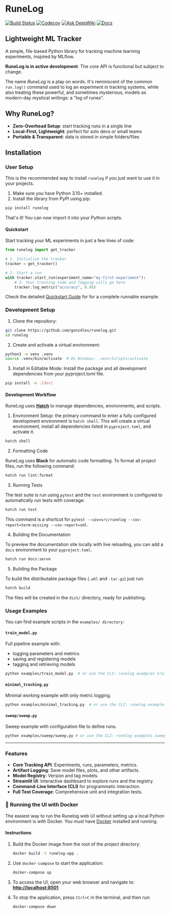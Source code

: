 # RuneLog

[![Build Status](https://github.com/gonz4lex/runelog/actions/workflows/tests.yml/badge.svg)](https://github.com/gonz4lex/runelog/actions/workflows/tests.yml)
[![Codecov](https://codecov.io/gh/gonz4lex/runelog/branch/develop/graph/badge.svg)](https://codecov.io/gh/gonz4lex/runelog)
[![Ask DeepWiki](https://deepwiki.com/badge.svg)](https://deepwiki.com/gonz4lex/runelog)
[![Docs](https://github.com/gonz4lex/runelog/actions/workflows/deploy-docs.yml/badge.svg)](https://github.com/gonz4lex/runelog/actions/workflows/deploy-docs.yml)

<!-- [![PyPI version](https://badge.fury.io/py/runelog.svg)](https://badge.fury.io/py/runelog) -->

## Lightweight ML Tracker

A simple, file-based Python library for tracking machine learning experiments, inspired by MLflow.

**RuneLog is in active development**. The core API is functional but subject to change.

The name *RuneLog* is a play on words. It's reminiscent of the common `run.log()` command used to log an experiment in tracking systems, while also treating these powerful, and sometimes mysterious, models as modern-day mystical writings: a "log of runes".


##  Why RuneLog?

- **Zero-Overhead Setup**: start tracking runs in a single line
- **Local-First, Lightweight**: perfect for solo devs or small teams
- **Portable & Transparent**: data is stored in simple folders/files

##  Installation

### User Setup

This is the recommended way to install `runelog` if you just want to use it in your projects.

1. Make sure you have Python 3.10+ installed.
2. Install the library from PyPI using pip:

```bash
pip install runelog
```

That's it! You can now import it into your Python scripts.

#### Quickstart

Start tracking your ML experiments in just a few lines of code:

```python
from runelog import get_tracker

# 1. Initialize the tracker
tracker = get_tracker()

# 2. Start a run
with tracker.start_run(experiment_name="my-first-experiment"):
    # 3. Your training code and logging calls go here
    tracker.log_metric("accuracy", 0.95)
```

Check the detailed [Quickstart Guide](./docs/quickstart.md) for for a complete runnable example.

### Development Setup

1. Clone the repository:

```bash
git clone https://github.com/gonz4lex/runelog.git
cd runelog
```
2. Create and activate a virtual environment:

```bash
python3 -m venv .venv
source .venv/bin/activate  # On Windows: .venv\Scripts\activate
```
3. Install in Editable Mode:
Install the package and all development dependencies from your pyproject.toml file.

```bash
pip install -e .[dev]
```

#### Development Workflow

RuneLog uses **[Hatch](https://hatch.pypa.io/)** to manage dependencies, environments, and scripts.

1. Environment Setup: the primary command to enter a fully configured development environment is `hatch shell`. This will create a virtual environment, install all dependencies listed in `pyproject.toml`, and activate it.

```bash
hatch shell
```

2. Formatting Code

RuneLog uses **Black** for automatic code formatting. To format all project files, run the following command:

```bash
hatch run lint:format
```

3. Running Tests

The test suite is run using `pytest` and the `test` environment is configured to automatically run tests with coverage:

```bash
hatch run test
```

This command is a shortcut for `pytest --cov=src/runelog --cov-report=term-missing --cov-report=xml`.

4. Building the Documentation

To preview the documentation site locally with live reloading, you can add a `docs` environment to your `pyproject.toml`.

```bash
hatch run docs:serve
```

5. Building the Package

To build the distributable package files (`.whl` and `.tar.gz`) just run:

```bash
hatch build
```

The files will be created in the `dist/` directory, ready for publishing.


### Usage Examples
You can find example scripts in the `examples/ directory`:

#### `train_model.py`

Full pipeline example with:
* logging parameters and metrics
* saving and registering models
* tagging and retrieving models

```bash
python examples/train_model.py  # or use the CLI: runelog examples train
```

#### `minimal_tracking.py`

Minimal working example with only metric logging.

```bash
python examples/minimal_tracking.py  # or use the CLI: runelog examples minimal
```

#### `sweep/sweep.py`

Sweep example with configuration file to define runs.

```bash
python examples/sweep/sweep.py # or use the CLI: runelog examples sweep
```

---

### Features
- **Core Tracking API**: Experiments, runs, parameters, metrics.
- **Artifact Logging**: Save model files, plots, and other artifacts.
- **Model Registry**: Version and tag models.
- **Streamlit UI**: Interactive dashboard to explore runs and the registry.
- **Command-Line Interface (CLI)** for programmatic interaction.
- **Full Test Coverage**: Comprehensive unit and integration tests.


### 🐳 Running the UI with Docker

The easiest way to run the Runelog web UI without setting up a local Python environment is with Docker. You must have [Docker](https://www.docker.com/products/docker-desktop/) installed and running.

#### Instructions

1.  Build the Docker image from the root of the project directory:
    ```bash
    docker build -t runelog-app .
    ```

2.  Use `docker-compose` to start the application:
    ```bash
    docker-compose up
    ```

3.  To access the UI, open your web browser and navigate to:
    **[http://localhost:8501](http://localhost:8501)**

4.  To stop the application, press `Ctrl+C` in the terminal, and then run:
    ```bash
    docker-compose down
    ```

